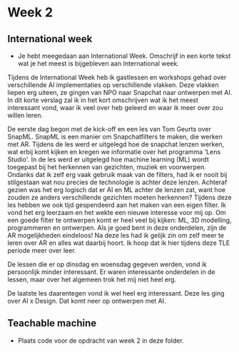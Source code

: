 # Week 2

## International week

- Je hebt meegedaan aan International Week. Omschrijf in een korte tekst wat je het meest is bijgebleven aan International week.

Tijdens de International Week heb ik gastlessen en workshops gehad over verschillende AI implementaties op verschillende vlakken. Deze vlakken liepen erg uiteen, ze gingen van NPO naar Snapchat naar ontwerpen met AI. In dit korte verslag zal ik in het kort omschrijven wat ik het meest interessant vond, waar ik veel over heb geleerd en waar ik meer over zou willen leren. 

De eerste dag begon met de kick-off en een les van Tom Geurts over SnapML. SnapML is een manier om Snapchatfilters te maken, die werken met AR. Tijdens de les werd er uitgelegd hoe de snapchat lenzen werken, wat erbij komt kijken en kregen we informatie over het programma 'Lens Studio'. In de les werd er uitgelegd hoe machine learning (ML) wordt toegepast bij het herkennen van gezichten, muziek en voorwerpen. Ondanks dat ik zelf erg vaak gebruik maak van de filters, had ik er nooit bij stilgestaan wat nou precies de technologie is achter deze lenzen. 
Achteraf gezien was het erg logisch dat er AI en ML achter de lenzen zat, want hoe zouden ze anders verschillende gezichten moeten herkennen?
Tijdens deze les hebben we ook tijd gespendeerd aan het maken van een eigen filter. Ik vond het erg leerzaam en het wekte een nieuwe interesse voor mij op. Om een goede filter te ontwerpen komt er heel veel bij kijken: ML, 3D modelling, programmeren en ontwerpen. Als je goed bent in deze onderdelen, zijn de AR mogelijkheden eindeloos!
Na deze les had ik gelijk zin om zelf meer te leren over AR en alles wat daarbij hoort. Ik hoop dat ik hier tijdens deze TLE periode  meer over leer. 

De lessen die er op dinsdag en woensdag gegeven werden, vond ik persoonlijk minder interessant. Er waren interessante onderdelen in de lessen, maar over het algemeen trok het mij niet heel erg. 

De laatste les daarentegen vond ik wel heel erg interessant. Deze les ging over AI x Design. Dat komt neer op ontwerpen met AI. 

## Teachable machine

- Plaats code voor de opdracht van week 2 in deze folder.